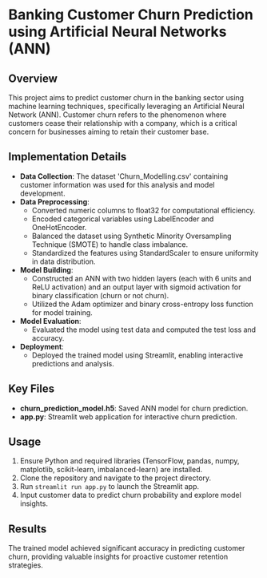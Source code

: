 # Banking Customer Churn Prediction using Artificial Neural Networks (ANN)

## Overview
This project aims to predict customer churn in the banking sector using machine learning techniques, specifically leveraging an Artificial Neural Network (ANN). Customer churn refers to the phenomenon where customers cease their relationship with a company, which is a critical concern for businesses aiming to retain their customer base.

## Implementation Details
- **Data Collection**: The dataset 'Churn_Modelling.csv' containing customer information was used for this analysis and model development.
- **Data Preprocessing**:
  - Converted numeric columns to float32 for computational efficiency.
  - Encoded categorical variables using LabelEncoder and OneHotEncoder.
  - Balanced the dataset using Synthetic Minority Oversampling Technique (SMOTE) to handle class imbalance.
  - Standardized the features using StandardScaler to ensure uniformity in data distribution.
- **Model Building**:
  - Constructed an ANN with two hidden layers (each with 6 units and ReLU activation) and an output layer with sigmoid activation for binary classification (churn or not churn).
  - Utilized the Adam optimizer and binary cross-entropy loss function for model training.
- **Model Evaluation**:
  - Evaluated the model using test data and computed the test loss and accuracy.
- **Deployment**:
  - Deployed the trained model using Streamlit, enabling interactive predictions and analysis.

## Key Files
- **churn_prediction_model.h5**: Saved ANN model for churn prediction.
- **app.py**: Streamlit web application for interactive churn prediction.

## Usage
1. Ensure Python and required libraries (TensorFlow, pandas, numpy, matplotlib, scikit-learn, imbalanced-learn) are installed.
2. Clone the repository and navigate to the project directory.
3. Run `streamlit run app.py` to launch the Streamlit app.
4. Input customer data to predict churn probability and explore model insights.

## Results
The trained model achieved significant accuracy in predicting customer churn, providing valuable insights for proactive customer retention strategies.
